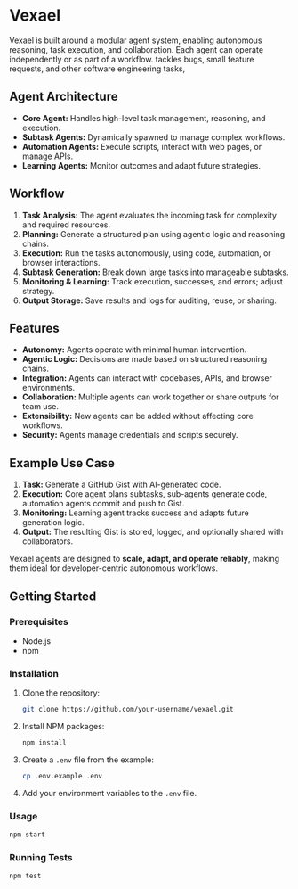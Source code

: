 # Vexael

Vexael is built around a modular agent system, enabling autonomous reasoning, task execution, and collaboration. Each agent can operate independently or as part of a workflow. tackles bugs, small feature requests, and other software engineering tasks,

## Agent Architecture

- **Core Agent:** Handles high-level task management, reasoning, and execution.
- **Subtask Agents:** Dynamically spawned to manage complex workflows.
- **Automation Agents:** Execute scripts, interact with web pages, or manage APIs.
- **Learning Agents:** Monitor outcomes and adapt future strategies.

## Workflow

1. **Task Analysis:** The agent evaluates the incoming task for complexity and required resources.
2. **Planning:** Generate a structured plan using agentic logic and reasoning chains.
3. **Execution:** Run the tasks autonomously, using code, automation, or browser interactions.
4. **Subtask Generation:** Break down large tasks into manageable subtasks.
5. **Monitoring & Learning:** Track execution, successes, and errors; adjust strategy.
6. **Output Storage:** Save results and logs for auditing, reuse, or sharing.

## Features

- **Autonomy:** Agents operate with minimal human intervention.
- **Agentic Logic:** Decisions are made based on structured reasoning chains.
- **Integration:** Agents can interact with codebases, APIs, and browser environments.
- **Collaboration:** Multiple agents can work together or share outputs for team use.
- **Extensibility:** New agents can be added without affecting core workflows.
- **Security:** Agents manage credentials and scripts securely.

## Example Use Case

1. **Task:** Generate a GitHub Gist with AI-generated code.
2. **Execution:** Core agent plans subtasks, sub-agents generate code, automation agents commit and push to Gist.
3. **Monitoring:** Learning agent tracks success and adapts future generation logic.
4. **Output:** The resulting Gist is stored, logged, and optionally shared with collaborators.

Vexael agents are designed to **scale, adapt, and operate reliably**, making them ideal for developer-centric autonomous workflows.

## Getting Started

### Prerequisites

- Node.js
- npm

### Installation

1. Clone the repository:
   ```sh
   git clone https://github.com/your-username/vexael.git
   ```
2. Install NPM packages:
   ```sh
   npm install
   ```
3. Create a `.env` file from the example:
   ```sh
   cp .env.example .env
   ```
4. Add your environment variables to the `.env` file.

### Usage
```sh
npm start
```

### Running Tests
```sh
npm test
```
